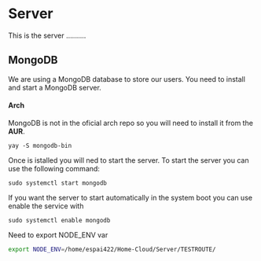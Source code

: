 # Server

This is the server ..........

## MongoDB

We are using a MongoDB database to store our users. You need to install and start a MongoDB server.

#### Arch

MongoDB is not in the oficial arch repo so you will need to install it from the **AUR**.

`yay -S mongodb-bin`

Once is istalled you will ned to start the server.
To start the server you can use the following command:

`sudo systemctl start mongodb`

If you want the server to start automatically in the system boot you can use enable the service with

`sudo systemctl enable mongodb`

Need to export NODE_ENV var
```bash
export NODE_ENV=/home/espai422/Home-Cloud/Server/TESTROUTE/
```
